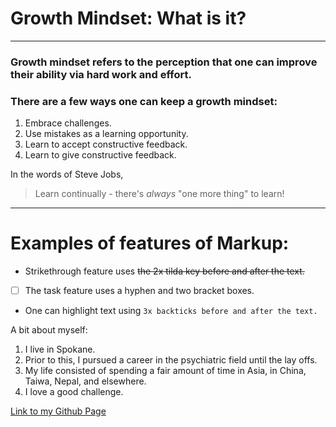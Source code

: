 # **Growth Mindset: What is it?**
---
### Growth mindset refers to the perception that one can improve their ability via hard work and effort.

### There are a few ways one can keep a growth mindset:
1. Embrace challenges.
2. Use mistakes as a learning opportunity.
3. Learn to accept constructive feedback.
4. Learn to give constructive feedback.

In the words of Steve Jobs, 
> Learn continually - there's *always* "one more thing" to learn!

---

# Examples of features of Markup:

- Strikethrough feature uses ~~the 2x tilda key before and after the text.~~
- [ ] The task feature uses a hyphen and two bracket boxes.
-  One can highlight text using ```3x backticks before and after the text.```

A bit about myself:

1. I live in Spokane.
2. Prior to this, I pursued a career in the psychiatric field until the lay offs.
3. My life consisted of spending a fair amount of time in Asia, in China, Taiwa, Nepal, and elsewhere.
4. I love a good challenge.

  [Link to my Github Page](https://github.com/tomgtaylor)
